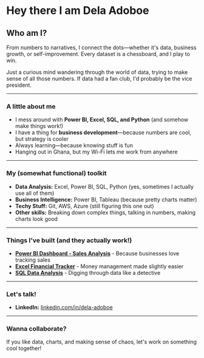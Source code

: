 # Hey there I am Dela Adoboe

## Who am I?  
From numbers to narratives, I connect the dots—whether it's data, business growth, or self-improvement. Every dataset is a chessboard, and I play to win.

Just a curious mind wandering through the world of data, trying to make sense of all those numbers. If data had a fan club, I'd probably be the vice president.

---

### A little about me
- I mess around with **Power BI, Excel, SQL, and Python** (and somehow make things work!)
- I have a thing for **business development**—because numbers are cool, but strategy is cooler
- Always learning—because knowing stuff is fun
- Hanging out in Ghana, but my Wi-Fi lets me work from anywhere

---

### My (somewhat functional) toolkit
- **Data Analysis:** Excel, Power BI, SQL, Python (yes, sometimes I actually use all of them)
- **Business Intelligence:** Power BI, Tableau (because pretty charts matter)
- **Techy Stuff:** Git, AWS, Azure (still figuring this one out)
- **Other skills:** Breaking down complex things, talking in numbers, making charts look good

---

### Things I've built (and they actually work!)
- **[Power BI Dashboard - Sales Analysis](#)** - Because businesses love tracking sales
- **[Excel Financial Tracker](#)** - Money management made slightly easier
- **[SQL Data Analysis](#)** - Digging through data like a detective


---

### Let's talk!
- **LinkedIn:** [linkedin.com/in/dela-adoboe](#)

---

### Wanna collaborate?
If you like data, charts, and making sense of chaos, let's work on something cool together!
